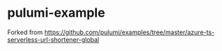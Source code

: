# pulumi-example

Forked from https://github.com/pulumi/examples/tree/master/azure-ts-serverless-url-shortener-global